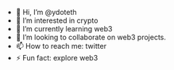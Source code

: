 - 👋 Hi, I’m @ydoteth
- 👀 I’m interested in crypto
- 🌱 I’m currently learning web3
- 💞️ I’m looking to collaborate on web3 projects.
- 📫 How to reach me: twitter
- ⚡ Fun fact: explore web3

<!---
ydoteth/ydoteth is a ✨ special ✨ repository because its `README.md` (this file) appears on your GitHub profile.
You can click the Preview link to take a look at your changes.
--->
